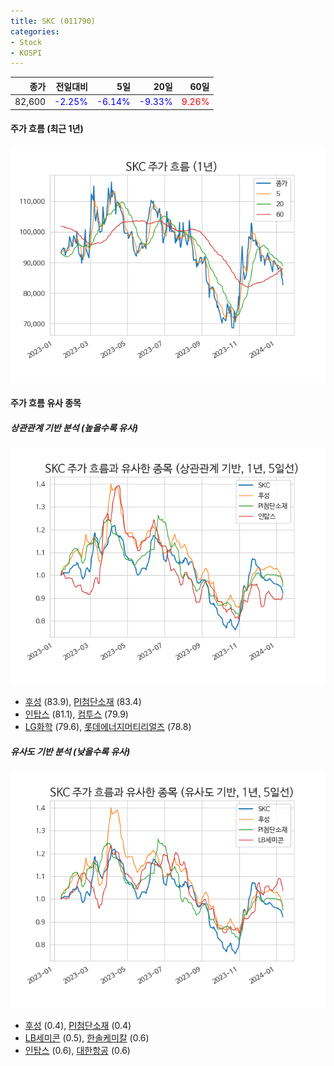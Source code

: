 ```yaml
---
title: SKC (011790)
categories:
- Stock
- KOSPI
---
```


|종가|전일대비|5일|20일|60일|
|---:|-------:|--:|---:|---:|
|82,600|<span style="color: blue">-2.25%</span>|<span style="color: blue">-6.14%</span>|<span style="color: blue">-9.33%</span>|<span style="color: red">9.26%</span>|

<!-- more -->


#### 주가 흐름 (최근 1년)
![011790](/assets/images/stock/011790.png)


#### 주가 흐름 유사 종목


##### 상관관계 기반 분석 (높을수록 유사)
![011790](/assets/images/stock/011790_corr.png)
- [후성](/093370/) (83.9), [PI첨단소재](/178920/) (83.4)
- [인탑스](/049070/) (81.1), [컴투스](/078340/) (79.9)
- [LG화학](/051910/) (79.6), [롯데에너지머티리얼즈](/020150/) (78.8)


##### 유사도 기반 분석 (낮을수록 유사)	
![011790](/assets/images/stock/011790_sim.png)
- [후성](/093370/) (0.4), [PI첨단소재](/178920/) (0.4)
- [LB세미콘](/061970/) (0.5), [한솔케미칼](/014680/) (0.6)
- [인탑스](/049070/) (0.6), [대한항공](/003490/) (0.6)